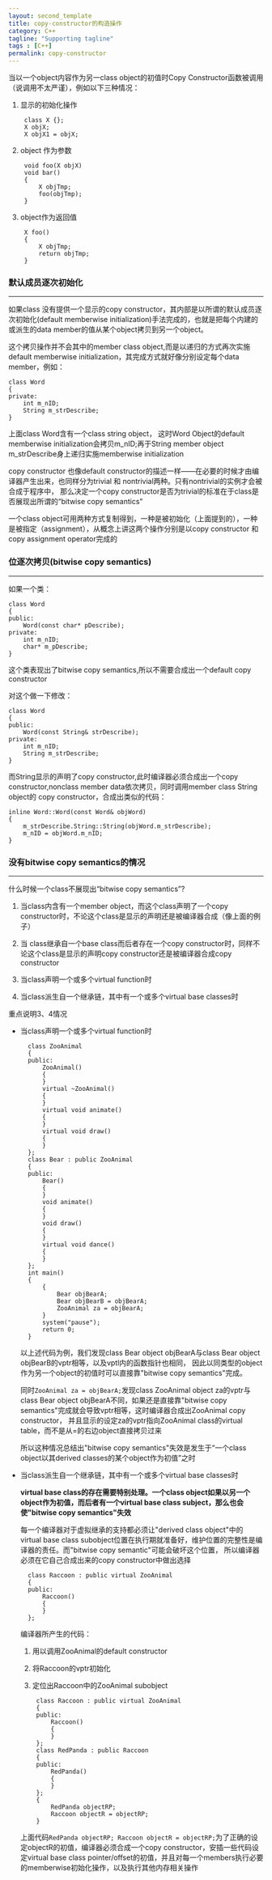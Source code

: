 ```yaml
---
layout: second_template
title: copy-constructor的构造操作
category: C++
tagline: "Supporting tagline"
tags : [C++]
permalink: copy-constructor
---
```



当以一个object内容作为另一class object的初值时Copy Constructor函数被调用（说调用不太严谨），例如以下三种情况：

1. 显示的初始化操作 

		class X {};
		X objX; 
		X objX1 = objX;

2. object 作为参数

		void foo(X objX)
		void bar()
		{
			X objTmp;
			foo(objTmp);
		}
	
3. object作为返回值
	
		X foo()
		{ 
			X objTmp; 
			return objTmp;
		}
	
### 默认成员逐次初始化
--------------------------------------------------

如果class 没有提供一个显示的copy constructor，其内部是以所谓的默认成员逐次初始化(default memberwise initialization)手法完成的，也就是把每个内建的或派生的data member的值从某个object拷贝到另一个object。

这个拷贝操作并不会其中的member class object,而是以递归的方式再次实施default memberwise initialization，其完成方式就好像分别设定每个data member，例如：

	class Word
	{
	private:
		int m_nID;
		String m_strDescribe;
	}

上面class Word含有一个class string object， 这时Word Object的default memberwise initialization会拷贝m_nID;再于String member object m_strDescribe身上递归实施memberwise initialization

copy constructor 也像default constructor的描述一样——在必要的时候才由编译器产生出来，也同样分为trivial 和 nontrivial两种。只有nontrivial的实例才会被合成于程序中，
那么决定一个copy constructor是否为trivial的标准在于class是否展现出所谓的“bitwise copy semantics”

一个class object可用两种方式复制得到，一种是被初始化（上面提到的），一种是被指定（assignment），从概念上讲这两个操作分别是以copy constructor 和 copy assignment operator完成的

### 位逐次拷贝(bitwise copy semantics)
--------------------------------------------------

如果一个类：

	class Word
	{
	public:
		Word(const char* pDescribe);
	private:
		int m_nID;
		char* m_pDescribe;
	}

这个类表现出了bitwise copy semantics,所以不需要合成出一个default copy constructor

对这个做一下修改：

	class Word
	{
	public:
		Word(const String& strDescribe);
	private:
		int m_nID;
		String m_strDescribe;
	}

而String显示的声明了copy constructor,此时编译器必须合成出一个copy constructor,nonclass member data依次拷贝，同时调用member class String object的
copy constructor，合成出类似的代码：

	inline Word::Word(const Word& objWord)
	{
		m_strDescribe.String::String(objWord.m_strDescribe);
		m_nID = objWord.m_nID;
	}

### 没有bitwise copy semantics的情况
--------------------------------------------------

什么时候一个class不展现出“bitwise copy semantics”?

1. 当class内含有一个member object，而这个class声明了一个copy constructor时，不论这个class是显示的声明还是被编译器合成（像上面的例子）

2. 当 class继承自一个base class而后者存在一个copy constructor时，同样不论这个class是显示的声明copy constructor还是被编译器合成copy constructor

3. 当class声明一个或多个virtual function时

4. 当class派生自一个继承链，其中有一个或多个virtual base classes时

重点说明3、4情况

- 当class声明一个或多个virtual function时
	
		class ZooAnimal
		{
		public:
			ZooAnimal()
			{
			}
			virtual ~ZooAnimal()
			{
			}
			virtual void animate()
			{
			}
			virtual void draw()
			{
			}
		};
		class Bear : public ZooAnimal
		{
		public:
			Bear()
			{
			}
			void animate()
			{
			}
			void draw()
			{
			}
			virtual void dance()
			{
			}
		};
		int main()
		{
			{
				Bear objBearA;
				Bear objBearB = objBearA;
				ZooAnimal za = objBearA;
			}
			system("pause");
			return 0;
		}

	以上述代码为例，我们发现class Bear object objBearA与class Bear object objBearB的vptr相等，以及vptl内的函数指针也相同，
因此以同类型的object作为另一个object的初值时可以直接靠"bitwise copy semantics"完成。

	同时`ZooAnimal za = objBearA;`发现class ZooAnimal object za的vptr与class Bear object objBearA不同，如果还是直接靠"bitwise copy semantics"完成就会导致vptr相等，这时编译器合成出ZooAnimal copy constructor，
并且显示的设定za的vptr指向ZooAnimal class的virtual table，而不是从=的右边object直接拷贝过来

	所以这种情况总结出"bitwise copy semantics"失效是发生于“一个class object以其derived classes的某个object作为初值”之时

- 当class派生自一个继承链，其中有一个或多个virtual base classes时

	**virtual base class的存在需要特别处理。一个class object如果以另一个object作为初值，而后者有一个virtual base class subject，那么也会使"bitwise copy semantics"失效**

	每一个编译器对于虚拟继承的支持都必须让"derived class object"中的virtual base class subobject位置在执行期就准备好，维护位置的完整性是编译器的责任。而"bitwise copy semantic"可能会破坏这个位置，
	所以编译器必须在它自己合成出来的copy constructor中做出选择
	
		class Raccoon : public virtual ZooAnimal
		{
		public:
			Raccoon()
			{
			}
		};
	
	编译器所产生的代码：

	1. 用以调用ZooAnimal的default constructor

	2. 将Raccoon的vptr初始化

	3. 定位出Raccoon中的ZooAnimal subobject

			class Raccoon : public virtual ZooAnimal
			{
			public:
				Raccoon()
				{
				}
			};
			class RedPanda : public Raccoon
			{
			public:
				RedPanda()
				{
				}
			};
			{
				RedPanda objectRP;
				Raccoon objectR = objectRP;
			}

	上面代码`RedPanda objectRP; Raccoon objectR = objectRP;`为了正确的设定objectR的初值，编译器必须合成一个copy constructor，安插一些代码设定virtual base class pointer/offset的初值，并且对每一个members执行必要的memberwise初始化操作，以及执行其他内存相关操作
	

